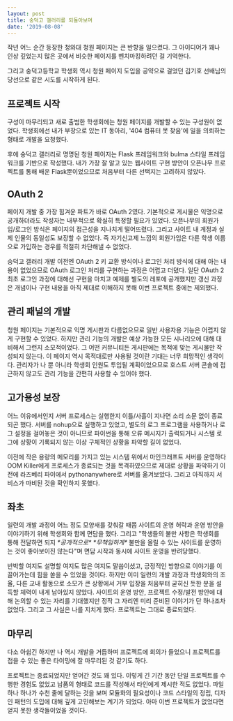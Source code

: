 ```yaml
---
layout: post
title: 숭덕고 갤러리를 되돌아보며
date: '2019-08-08'
---
```


작년 어느 순간 등장한 청와대 청원 페이지는 큰 반향을 일으켰다. 그 아이디어가 꽤나 인상 깊었는지 많은 곳에서 비슷한 페이지를 벤치마킹하려던 걸 기억한다.

그리고 숭덕고등학교 학생회 역시 청원 페이지 도입을 공약으로 걸었던 김기호 선배님의 당선으로 같은 시도를 시작하게 된다.

## 프로젝트 시작
구성이 마무리되고 새로 출범한 학생회에는 청원 페이지를 개발할 수 있는 구성원이 없었다. 학생회에선 내가 부장으로 있는 IT 동아리, '404 컴퓨터 못 찾음'에 일을 의뢰하는 형태로 개발을 요청했다.

후에 숭덕고 갤러리로 명명된 청원 페이지는 Flask 프레임워크와 bulma 스타일 프레임워크를 기반으로 작성했다. 내가 가장 잘 알고 있는 웹사이트 구현 방안이 오픈나무 프로젝트를 통해 배운 Flask뿐이었으므로 처음부터 다른 선택지는 고려하지 않았다.

## OAuth 2
페이지 개발 중 가장 힘겨운 파트가 바로 OAuth 2였다. 기본적으로 게시물은 익명으로 공개하더라도 작성자는 내부적으로 확실히 특정할 필요가 있었다.
오픈나무의 회원가입/로그인 방식은 페이지의 접근성을 지나치게 떨어뜨렸다. 그리고 사이트 내 계정과 실제 인물의 동일성도 보장할 수 없었다. 즉 자기신고제 느낌의 회원가입은 다른 학생 이름으로 가입하는 경우를 적절히 차단해낼 수 없었다.

숭덕고 갤러리 개발 이전엔 OAuth 2 키 교환 방식이나 로그인 처리 방식에 대해 아는 내용이 없었으므로 OAuth 로그인 처리를 구현하는 과정은 어렵고 더뎠다.
일단 OAuth 2 최초 로그인 과정에 대해선 구현을 마치고 예제를 별도의 레포에 공개했지만 갱신 과정은 개념이나 구현 내용을 아직 제대로 이해하지 못해 이번 프로젝트 중에는 제외했다.

## 관리 패널의 개발
청원 페이지는 기본적으로 익명 게시판과 다름없으므로 일반 사용자용 기능은 어렵지 않게 구현할 수 있었다.
하지만 관리 기능의 개발은 예상 가능한 모든 시나리오에 대해 대비해서 그런지 소모적이었다.
그 어떤 커뮤니티든 게시판에는 목적에 맞는 게시물만 작성되지 않는다. 이 페이지 역시 목적대로만 사용될 것이란 기대는 너무 희망적인 생각이다.
관리자가 나 뿐 아니라 학생회 인원도 투입될 계획이었으므로 호스트 서버 콘솔에 접근하지 않고도 관리 기능을 간편히 사용할 수 있어야 했다.

## 고가용성 보장
어느 이유에서인지 서버 프로세스는 실행한지 이틀/사흘이 지나면 소리 소문 없이 종료되곤 했다. 서버를 nohup으로 실행하고 있었고, 별도의 로그 프로그램을 사용하거나 로그 설정을 걸어놓은 것이 아니므로 파이썬을 통해 오류 메시지가 출력되거나 시스템 로그에 상황이 기록되지 않는 이상 구체적인 상황을 파악할 길이 없었다.

이전에 작은 용량의 메모리를 가지고 있는 시스템 위에서 마인크래프트 서버를 운영하다 OOM Killer에게 프로세스가 종료되는 것을 목격하였으므로 제대로 상황을 파악하기 이전에 라즈베리 파이에서 pythonanywhere로 서버를 옮겨보았다. 그리고 아직까지 서비스가 마비된 것을 확인하지 못했다.  

## 좌초
일련의 개발 과정이 어느 정도 모양새를 갖춰갈 때쯤 사이트의 운영 허락과 운영 방안을 이야기하기 위해 학생회와 함께 면담을 했다.
그리고 "학생들의 불만 사항은 학생회를 통해 전달하면 되지 *\*공개적으로\* \*무책임하게\** 불만을 올릴 수 있는 사이트를 운영하는 것이 좋아보이진 않는다"며 면담 시작과 동시에 사이트 운영을 반려당했다.

반박할 여지도 설명할 여지도 많은 여지도 말씀이셨고, 긍정적인 방향으로 이야기를 이끌어가는데 힘을 쏟을 수 있었을 것이다. 하지만 이미 일련의 개발 과정과 학생회와의 조율, 다른 교내 활동으로 소모가 큰 상황에서 거부 입장을 처음부터 굳히신 듯한 분을 설득할 체력이 내게 남아있지 않았다.
사이트의 운영 방안, 프로젝트 수정/발전 방안에 대해 논의할 수 있는 자리를 기대했지만 정작 그 자리엔 미리 준비된 이야기가 단 하나조차 없었다. 그리고 그 사실은 나를 지치게 했다. 프로젝트는 그대로 종료되었다.

## 마무리
다소 아쉽긴 하지만 나 역시 개발을 거듭하며 프로젝트에 회의가 들었으니 프로젝트를 접을 수 있는 좋은 타이밍에 잘 마무리된 것 같기도 하다.

프로젝트는 종료되었지만 얻어간 것도 꽤 있다.
이렇게 긴 기간 동안 단일 프로젝트를 수행한 경험도 없었고 납품의 형태로 코드를 작성해서 타인에게 제시한 적도 없었다.
파일 하나 하나가 수천 줄에 달하는 것을 보며 모듈화의 필요성이나 코드 스타일의 정립, 디자인 패턴의 도입에 대해 깊게 고민해보는 계기가 되었다. 아마 이번 프로젝트가 없었다면 얻지 못한 생각들이었을 것이다.  
